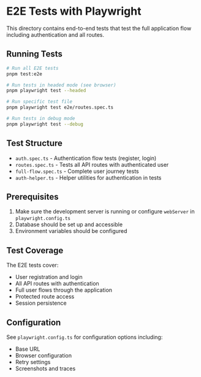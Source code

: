 # E2E Tests with Playwright

This directory contains end-to-end tests that test the full application flow including authentication and all routes.

## Running Tests

```bash
# Run all E2E tests
pnpm test:e2e

# Run tests in headed mode (see browser)
pnpm playwright test --headed

# Run specific test file
pnpm playwright test e2e/routes.spec.ts

# Run tests in debug mode
pnpm playwright test --debug
```

## Test Structure

- `auth.spec.ts` - Authentication flow tests (register, login)
- `routes.spec.ts` - Tests all API routes with authenticated user
- `full-flow.spec.ts` - Complete user journey tests
- `auth-helper.ts` - Helper utilities for authentication in tests

## Prerequisites

1. Make sure the development server is running or configure `webServer` in `playwright.config.ts`
2. Database should be set up and accessible
3. Environment variables should be configured

## Test Coverage

The E2E tests cover:
- User registration and login
- All API routes with authentication
- Full user flows through the application
- Protected route access
- Session persistence

## Configuration

See `playwright.config.ts` for configuration options including:
- Base URL
- Browser configuration
- Retry settings
- Screenshots and traces



